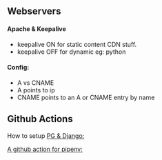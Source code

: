 
## Webservers
#### Apache & Keepalive
 - keepalive ON for static content CDN stuff. 
 - keepalive OFF for dynamic eg: python

#### Config:
* A vs CNAME
* A points to ip
* CNAME points to an A or CNAME entry by name
 

## Github Actions
How to setup [PG & Django:](https://hacksoft.io/github-actions-in-action-setting-up-django-and-postgres/)

[A github action for pipenv:](https://github.com/marketplace/actions/pipenv-for-github-actions)
